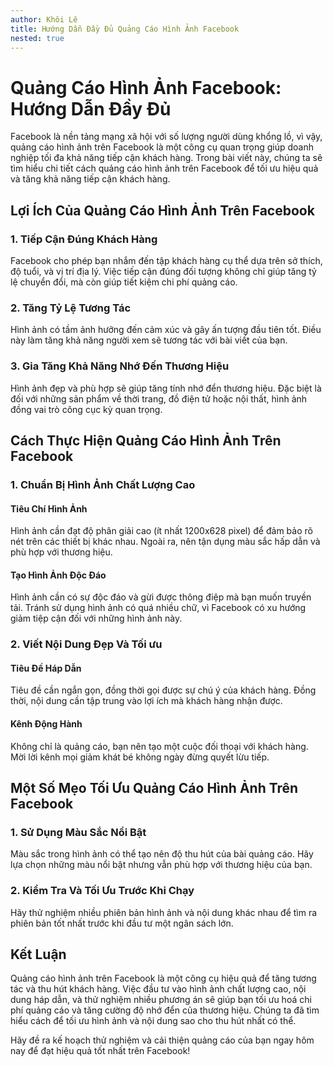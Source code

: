 ```yaml
---
author: Khôi Lê
title: Hướng Dẫn Đầy Đủ Quảng Cáo Hình Ảnh Facebook
nested: true
---
```

# Quảng Cáo Hình Ảnh Facebook: Hướng Dẫn Đầy Đủ 

Facebook là nền tảng mạng xã hội với số lượng người dùng khổng lồ, vì vậy, quảng cáo hình ảnh trên Facebook là một công cụ quan trọng giúp doanh nghiệp tối đa khả năng tiếp cận khách hàng. Trong bài viết này, chúng ta sẽ tìm hiểu chi tiết cách quảng cáo hình ảnh trên Facebook để tối ưu hiệu quả và tăng khả năng tiếp cận khách hàng.

## Lợi Ích Của Quảng Cáo Hình Ảnh Trên Facebook

### 1. Tiếp Cận Đúng Khách Hàng
Facebook cho phép bạn nhắm đến tập khách hàng cụ thể dựa trên sở thích, độ tuổi, và vị trí địa lý. Việc tiếp cận đúng đối tượng không chỉ giúp tăng tỷ lệ chuyển đổi, mà còn giúp tiết kiệm chi phí quảng cáo.

### 2. Tăng Tỷ Lệ Tương Tác
Hình ảnh có tầm ảnh hưởng đến cảm xúc và gây ấn tượng đầu tiên tốt. Điều này làm tăng khả năng người xem sẽ tương tác với bài viết của bạn.

### 3. Gia Tăng Khả Năng Nhớ Đến Thương Hiệu
Hình ảnh đẹp và phù hợp sẽ giúp tăng tính nhớ đển thương hiệu. Đặc biệt là đối với những sản phẩm về thời trang, đồ điện tử hoặc nội thất, hình ảnh đồng vai trò công cục kỳ quan trọng.

## Cách Thực Hiện Quảng Cáo Hình Ảnh Trên Facebook

### 1. Chuẩn Bị Hình Ảnh Chất Lượng Cao

#### Tiêu Chí Hình Ảnh
Hình ảnh cần đạt độ phân giải cao (ít nhất 1200x628 pixel) để đảm bảo rõ nét trên các thiết bị khác nhau. Ngoài ra, nên tận dụng màu sắc hấp dẫn và phù hợp với thương hiệu.

#### Tạo Hình Ảnh Độc Đáo
Hình ảnh cần có sự độc đáo và gừi được thông điệp mà bạn muốn truyền tải. Tránh sử dụng hình ảnh có quá nhiều chữ, vì Facebook có xu hướng giảm tiệp cận đối với những hình ảnh này.

### 2. Viết Nội Dung Đẹp Và Tối ưu

#### Tiêu Đề Háp Dẫn
Tiêu đề cần ngắn gọn, đồng thời gọi được sự chú ý của khách hàng. Đồng thời, nội dung cần tập trung vào lợi ích mà khách hàng nhận được.

#### Kênh Động Hành
Không chỉ là quảng cáo, bạn nên tạo một cuộc đối thoại với khách hàng. Mời lời kênh mọi giảm khát bé không ngày đừng quyết lừu tiếp.

## Một Số Mẹo Tối Ưu Quảng Cáo Hình Ảnh Trên Facebook

### 1. Sử Dụng Màu Sắc Nổi Bật
Màu sắc trong hình ảnh có thể tạo nên độ thu hút của bài quảng cáo. Hãy lựa chọn những màu nổi bật nhưng vẫn phù hợp với thương hiệu của bạn.

### 2. Kiểm Tra Và Tối Ưu Trước Khi Chạy
Hãy thử nghiệm nhiều phiên bản hình ảnh và nội dung khác nhau để tìm ra phiên bản tốt nhất trước khi đầu tư một ngân sách lớn.

## Kết Luận
Quảng cáo hình ảnh trên Facebook là một công cụ hiệu quả để tăng tương tác và thu hút khách hàng. Việc đầu tư vào hình ảnh chất lượng cao, nội dung háp dẫn, và thử nghiệm nhiều phương án sẽ giúp bạn tối ưu hoá chi phí quảng cáo và tăng cường độ nhớ đển của thương hiệu. Chúng ta đã tìm hiểu cách để tối ưu hình ảnh và nội dung sao cho thu hút nhất có thể.

Hãy đề ra kế hoạch thử nghiệm và cải thiện quảng cáo của bạn ngay hôm nay để đạt hiệu quả tốt nhất trên Facebook!

